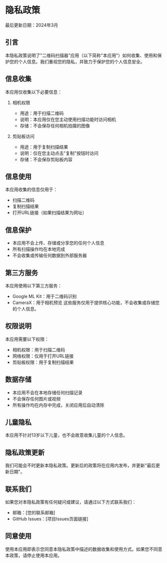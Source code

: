 # 隐私政策

最后更新日期：2024年3月

## 引言

本隐私政策说明了"二维码扫描器"应用（以下简称"本应用"）如何收集、使用和保护您的个人信息。我们重视您的隐私，并致力于保护您的个人信息安全。

## 信息收集

本应用仅收集以下必要信息：

1. 相机权限
   - 用途：用于扫描二维码
   - 说明：本应用仅在您主动使用扫描功能时访问相机
   - 存储：不会保存任何相机拍摄的图像

2. 剪贴板访问
   - 用途：用于复制扫描结果
   - 说明：仅在您主动点击"复制"按钮时访问
   - 存储：不会保存剪贴板内容

## 信息使用

本应用收集的信息仅用于：
- 扫描二维码
- 复制扫描结果
- 打开URL链接（如果扫描结果为网址）

## 信息保护

- 本应用不会上传、存储或分享您的任何个人信息
- 所有扫描操作均在本地完成
- 不会收集或传输任何数据到外部服务器

## 第三方服务

本应用使用以下第三方服务：
- Google ML Kit：用于二维码识别
- CameraX：用于相机预览
这些服务仅用于提供核心功能，不会收集或存储您的个人信息。

## 权限说明

本应用需要以下权限：
- 相机权限：用于扫描二维码
- 网络权限：仅用于打开URL链接
- 剪贴板权限：用于复制扫描结果

## 数据存储

- 本应用不会在本地存储任何扫描记录
- 不会保存任何图片或视频
- 所有操作均在内存中完成，关闭应用后自动清除

## 儿童隐私

本应用不针对13岁以下儿童，也不会故意收集儿童的个人信息。

## 隐私政策更新

我们可能会不时更新本隐私政策。更新后的政策将在应用内发布，并更新"最后更新日期"。

## 联系我们

如果您对本隐私政策有任何疑问或建议，请通过以下方式联系我们：
- 邮箱：[您的联系邮箱]
- GitHub Issues：[项目Issues页面链接]

## 同意使用

使用本应用即表示您同意本隐私政策中描述的数据收集和使用方式。如果您不同意本政策，请停止使用本应用。 